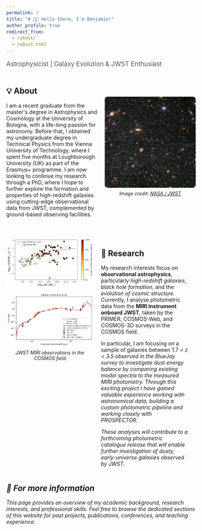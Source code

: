 ```yaml
---
permalink: /
title: "# 👋🏼 Hello there, I'm Benjamin!"
author_profile: true
redirect_from: 
  - /about/
  - /about.html
---
```


<!-- Greeting subtitle -->
<p style="font-size: 1.2em; color: #555; margin-bottom: 20px;">
Astrophysicist | Galaxy Evolution & JWST Enthusiast
</p>


<!-- SECTION 1: About -->
<div style="display: flex; align-items: center; justify-content: space-between; gap: 20px; margin-bottom: 40px;">
  <div style="flex: 1;">
    <h2>💡 About</h2>
    <p>
      I am a recent graduate from the master's degree in Astrophysics and Cosmology at the University of Bologna, with a life-long passion for astronomy. Before that, I obtained my undergraduate degree in Technical Physics from the Vienna University of Technology, where I spent five months at Loughborough University (UK) as part of the Erasmus+ programme. I am now looking to continue my research through a PhD, where I hope to further explore the formation and properties of high-redshift galaxies using cutting-edge observational data from JWST, complemented by ground-based observing facilities.
    </p>
  </div>
  <div style="flex: 1; text-align: center;">
    <img src="/images/jwst.png" alt="JWST" style="width: 100%; height: auto; border-radius: 8px;">
    <p style="font-size: 0.9em; margin-top: 5px;"><em>Image credit: <a href="https://webbtelescope.org/contents/media/images/01GHBYCCMDW24CT0BGH7WXNMS0.html" target="_blank">NASA / JWST</a></em></p>
  </div>
</div>


<!-- SECTION 2: Research -->
<div style="display: flex; align-items: flex-start; justify-content: space-between; gap: 20px;">
  <div style="flex: 1; text-align: center;">
    <img src="/images/sfms_relative_Leja.png" alt="Sample properties" style="width: 100%; height: auto; border-radius: 8px; margin-bottom: 10px;">
    <img src="/images/11142.png" alt="Example PROSPECTOR fit" style="width: 100%; height: auto; border-radius: 8px;">
    <p style="font-size: 0.9em; margin-top: 5px;"><em>JWST MIRI observations in the COSMOS field</em></p>
  </div>
  <div style="flex: 1;">
    <h2>🔭 Research</h2>
    <p>
      My research interests focus on <strong>observational astrophysics</strong>, particularly <em>high-redshift galaxies</em>, 
      <em>black hole formation</em>, and the <em>evolution of cosmic structure</em>. 
      Currently, I analyse photometric data from the <strong>MIRI instrument onboard JWST</strong>, 
      taken by the PRIMER, COSMOS-Web, and COSMOS-3D surveys in the COSMOS field.
    </p>
    <p>
      In particular, I am focusing on a sample of galaxies between 1.7 < <i>z<i> < 3.5 observed in the BlueJay survey to investigate dust energy balance by comparing existing model spectra to the measured MIRI photometry. Through this exciting project I have gained valuable experience working with astronomical data, building a custom photometric pipeline and working closely with PROSPECTOR.
    </p>
    <p>
      These analyses will contribute to a forthcoming photometric catalogue release that will enable 
      further investigation of dusty, early-universe galaxies observed by JWST.
    </p>
  </div>
</div>


## 📄 For more information
This page provides an overview of my academic background, research interests, and professional skills. Feel free to browse the dedicated sections of this website for past projects, publications, conferences, and teaching experience.
